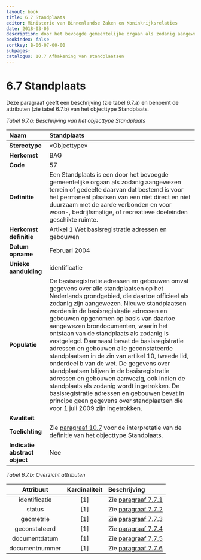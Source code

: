 ```yaml
---
layout: book
title: 6.7 Standplaats
editor: Ministerie van Binnenlandse Zaken en Koninkrijksrelaties
date: 2018-03-05
description: door het bevoegde gemeentelijke orgaan als zodanig aangewezen terrein of gedeelte daarvan dat bestemd is voor het permanent plaatsen van een niet direct en niet duurzaam met de aarde verbonden en voor woon-&comma; bedrijfsmatige&comma; of recreatieve doeleinden geschikte ruimte
bookindex: false
sortkey: B-06-07-00-00
subpages:
catalogus: 10.7 Afbakening van standplaatsen
---
```


# 6.7 Standplaats

Deze paragraaf geeft een beschrijving (zie tabel 6.7.a) en benoemt de attributen (zie tabel 6.7.b) van het objecttype Standplaats.

_Tabel 6.7.a: Beschrijving van het objecttype Standplaats_

| Naam | Standplaats |
| :--- | :--- |
| **Stereotype** | «Objecttype» |
| **Herkomst** | BAG |
| **Code** | 57 |
| **Definitie** | Een Standplaats is een door het bevoegde gemeentelijke orgaan als zodanig aangewezen terrein of gedeelte daarvan dat bestemd is voor het permanent plaatsen van een niet direct en niet duurzaam met de aarde verbonden en voor woon-, bedrijfsmatige, of recreatieve doeleinden geschikte ruimte. |
| **Herkomst definitie** | Artikel 1 Wet basisregistratie adressen en gebouwen |
| **Datum opname** | Februari 2004 |
| **Unieke aanduiding** | identificatie |
| **Populatie** | De basisregistratie adressen en gebouwen omvat gegevens over alle standplaatsen op het Nederlands grondgebied, die daartoe officieel als zodanig zijn aangewezen. Nieuwe standplaatsen worden in de basisregistratie adressen en gebouwen opgenomen op basis van daartoe aangewezen brondocumenten, waarin het ontstaan van de standplaats als zodanig is vastgelegd. Daarnaast bevat de basisregistratie adressen en gebouwen alle geconstateerde standplaatsen in de zin van artikel 10, tweede lid, onderdeel b van de wet. De gegevens over standplaatsen blijven in de basisregistratie adressen en gebouwen aanwezig, ook indien de standplaats als zodanig wordt ingetrokken. De basisregistratie adressen en gebouwen bevat in principe geen gegevens over standplaatsen die voor 1 juli 2009 zijn ingetrokken. |
| **Kwaliteit** | |
| **Toelichting** | Zie [paragraaf 10.7](#107-afbakening-van-standplaatsen) voor de interpretatie van de definitie van het objecttype Standplaats. |
| **Indicatie abstract object** | Nee |

_Tabel 6.7.b: Overzicht attributen_

| Attribuut | Kardinaliteit | Beschrijving |
| :---: | :---: | :--- |
| identificatie | \[1\] | Zie [paragraaf 7.7.1](#771-identificatie) |
| status | \[1\] | Zie [paragraaf 7.7.2](#772-status) |
| geometrie | \[1\] | Zie [paragraaf 7.7.3](#773-geometrie) |
| geconstateerd | \[1\] | Zie [paragraaf 7.7.4](#774-geconstateerd) |
| documentdatum | \[1\] | Zie [paragraaf 7.7.5](#775-documentdatum) |
| documentnummer | \[1\] | Zie [paragraaf 7.7.6](#776-documentnummer) |
